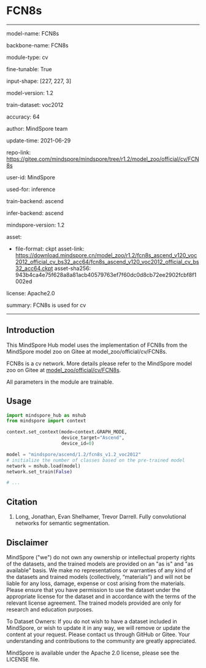 # FCN8s

---

model-name: FCN8s

backbone-name: FCN8s

module-type: cv

fine-tunable: True

input-shape: [227, 227, 3]

model-version: 1.2

train-dataset: voc2012

accuracy: 64

author: MindSpore team

update-time: 2021-06-29

repo-link: <https://gitee.com/mindspore/mindspore/tree/r1.2/model_zoo/official/cv/FCN8s>

user-id: MindSpore

used-for: inference

train-backend: ascend

infer-backend: ascend

mindspore-version: 1.2

asset:

-
    file-format: ckpt
    asset-link: <https://download.mindspore.cn/model_zoo/r1.2/fcn8s_ascend_v120_voc2012_official_cv_bs32_acc64/fcn8s_ascend_v120_voc2012_official_cv_bs32_acc64.ckpt>
    asset-sha256: 943b4ca4e75f628a8a81acb40579763ef7f60dc0d8cb72ee2902fcbf8f1002ed

license: Apache2.0

summary: FCN8s is used for cv

---

## Introduction

This MindSpore Hub model uses the implementation of FCN8s from the MindSpore model zoo on Gitee at model_zoo/official/cv/FCN8s.

FCN8s is a cv network. More details please refer to the MindSpore model zoo on Gitee at [model_zoo/official/cv/FCN8s](https://gitee.com/mindspore/mindspore/blob/r1.2/model_zoo/official/cv/FCN8s/README.md).

All parameters in the module are trainable.

## Usage

```python
import mindspore_hub as mshub
from mindspore import context

context.set_context(mode=context.GRAPH_MODE,
                    device_target="Ascend",
                    device_id=0)

model = "mindspore/ascend/1.2/fcn8s_v1.2_voc2012"
# initialize the number of classes based on the pre-trained model
network = mshub.load(model)
network.set_train(False)

# ...
```

## Citation

1. Long, Jonathan, Evan Shelhamer, Trevor Darrell. Fully convolutional networks for semantic segmentation.

## Disclaimer

MindSpore ("we") do not own any ownership or intellectual property rights of the datasets, and the trained models are provided on an "as is" and "as available" basis. We make no representations or warranties of any kind of the datasets and trained models (collectively, “materials”) and will not be liable for any loss, damage, expense or cost arising from the materials. Please ensure that you have permission to use the dataset under the appropriate license for the dataset and in accordance with the terms of the relevant license agreement. The trained models provided are only for research and education purposes.

To Dataset Owners: If you do not wish to have a dataset included in MindSpore, or wish to update it in any way, we will remove or update the content at your request. Please contact us through GitHub or Gitee. Your understanding and contributions to the community are greatly appreciated.

MindSpore is available under the Apache 2.0 license, please see the LICENSE file.